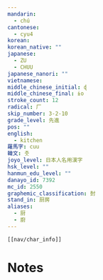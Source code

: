 ```yaml
---
mandarin:
  - chú
cantonese:
  - cyu4
korean:
korean_native: ""
japanese:
  - ZU
  - CHUU
japanese_nanori: ""
vietnamese:
middle_chinese_initial: ɖ
middle_chinese_final: ɨo
stroke_count: 12
radical: 厂
skip_number: 3-2-10
grade_level: 先進
pos: ""
english:
  - kitchen
羅馬字: cuu
韓文: 춧
joyo_level: 日本人名用漢字
hsk_level: ""
hanmun_edu_level: ""
danayo_id: 7392
mc_id: 2550
graphemic_classification: 尌
stand_in: 厨房
aliases:
  - 厨
  - 廚
---
```

```meta-bind-embed
[[nav/char_info]]
```

# Notes

